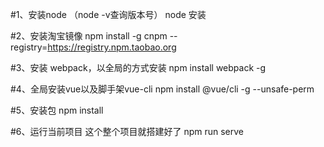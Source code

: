 #1、安装node （node -v查询版本号）
node 安装 

#2、安装淘宝镜像
npm install -g cnpm --registry=https://registry.npm.taobao.org

#3、安装 webpack，以全局的方式安装
npm install webpack -g

#4、全局安装vue以及脚手架vue-cli
npm install @vue/cli -g --unsafe-perm

#5、安装包
npm install

#6、运行当前项目 这个整个项目就搭建好了
npm run serve